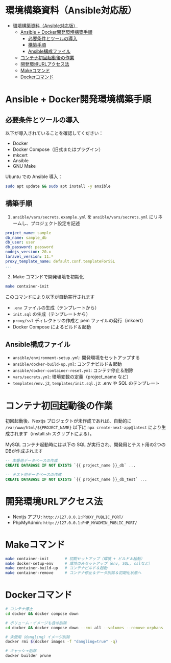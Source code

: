 # 環境構築資料（Ansible対応版）

- [環境構築資料（Ansible対応版）](#環境構築資料ansible対応版)
  - [Ansible + Docker開発環境構築手順](#ansible--docker開発環境構築手順)
    - [必要条件とツールの導入](#必要条件とツールの導入)
    - [構築手順](#構築手順)
    - [Ansible構成ファイル](#ansible構成ファイル)
  - [コンテナ初回起動後の作業](#コンテナ初回起動後の作業)
  - [開発環境URLアクセス法](#開発環境urlアクセス法)
  - [Makeコマンド](#makeコマンド)
  - [Dockerコマンド](#dockerコマンド)

# Ansible + Docker開発環境構築手順

## 必要条件とツールの導入

以下が導入されていることを確認してください：

- Docker
- Docker Compose（旧式またはプラグイン）
- mkcert
- Ansible
- GNU Make

Ubuntu での Ansible 導入：

```sh
sudo apt update && sudo apt install -y ansible
```

## 構築手順

1. `ansible/vars/secrets.example.yml` を `ansible/vars/secrets.yml` にリネームし、プロジェクト設定を記述

```yml
project_name: sample
db_name: sample_db
db_user: user
db_password: password
nodejs_version: 20.x
laravel_version: 11.*
proxy_template_name: default.conf.templateForSSL
...
```

2. Make コマンドで開発環境を初期化

```sh
make container-init
```

このコマンドにより以下が自動実行されます

- `.env` ファイルの生成（テンプレートから）
- `init.sql` の生成（テンプレートから）
- `proxy/ssl` ディレクトリの作成と pem ファイルの発行（mkcert）
- Docker Compose によるビルド＆起動

## Ansible構成ファイル

- `ansible/environment-setup.yml`: 開発環境をセットアップする
- `ansible/docker-build-up.yml`: コンテナビルド＆起動
- `ansible/docker-container-reset.yml`: コンテナ停止＆削除
- `vars/secrets.yml`: 環境変数の定義（project\_name など）
- `templates/env.j2`, `templates/init.sql.j2`: .env や SQL のテンプレート

# コンテナ初回起動後の作業

初回起動後、Nextjs プロジェクトが未作成であれば、自動的に `/var/www/html/${PROJECT_NAME}` 以下に `npx create-next-app@latest` により生成されます（install.sh スクリプトによる）。

MySQL コンテナ起動時には以下の SQL が実行され、開発用とテスト用の2つのDBが作成されます

```sql
-- 本番用データベースの作成
CREATE DATABASE IF NOT EXISTS `{{ project_name }}_db` ...

-- テスト用データベースの作成
CREATE DATABASE IF NOT EXISTS `{{ project_name }}_db_test` ...
```

# 開発環境URLアクセス法

- Nextjs アプリ: `http://127.0.0.1:PROXY_PUBLIC_PORT/`
- PhpMyAdmin: `http://127.0.0.1:PHP_MYADMIN_PUBLIC_PORT/`


# Makeコマンド

```sh
make container-init       # 初期セットアップ（環境 + ビルド＆起動）
make docker-setup-env     # 環境のみセットアップ（env, SQL, sslなど）
make container-build-up   # コンテナビルド＆起動
make container-remove     # コンテナ停止＆データ削除＆初期化状態へ
```

# Dockerコマンド

```sh
# コンテナ停止
cd docker && docker compose down

# ボリューム・イメージも含め削除
cd docker && docker compose down --rmi all --volumes --remove-orphans

# 未使用（dangling）イメージ削除
docker rmi $(docker images -f "dangling=true" -q)

# キャッシュ削除
docker builder prune
```
